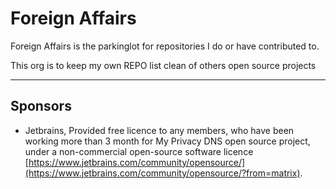 # Foreign Affairs

Foreign Affairs is the parkinglot for repositories I do or have contributed to.

This org is to keep my own REPO list clean of others open source projects

---------

## Sponsors

- Jetbrains, Provided free licence to any members, who have been working more
  than 3 month for My Privacy DNS open source project, under a non-commercial
  open-source software licence
  [https://www.jetbrains.com/community/opensource/](https://www.jetbrains.com/community/opensource/?from=matrix).
